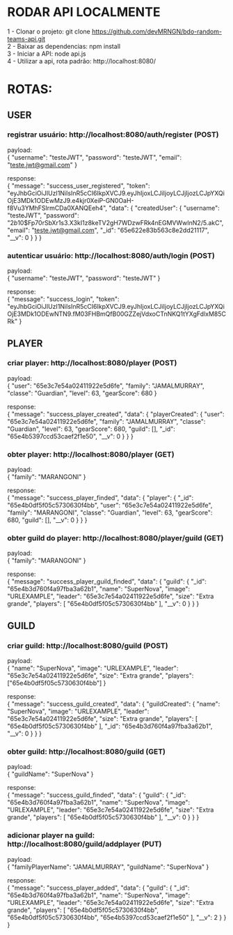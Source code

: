 # RODAR API LOCALMENTE

1 - Clonar o projeto: git clone https://github.com/devMRNGN/bdo-random-teams-api.git <br>
2 - Baixar as dependencias: npm install <br>
3 - Iniciar a API: node api.js <br>
4 - Utilizar a api, rota padrão: http://localhost:8080/

# ROTAS:

## USER

### registrar usuário: http://localhost:8080/auth/register (POST)

payload:  <br>
{
	"username": "testeJWT",
	"password": "testeJWT",
	"email": "teste.jwt@gmail.com"
}

response: <br>
{
	"message": "success_user_registered",
	"token": "eyJhbGciOiJIUzI1NiIsInR5cCI6IkpXVCJ9.eyJhIjoxLCJiIjoyLCJjIjozLCJpYXQiOjE3MDk1ODEwMzJ9.e4kjr0XeiP-GN0OaH-f8Vu3YMhFSlrmCDa0XANQEeh4",
	"data": {
		"createdUser": {
			"username": "testeJWT",
			"password": "$2b$10$Fp70rSbXr1s3.X3kI1z8keTV2gH7WDzwFRk4nEGMVWwInN2/5.akC",
			"email": "teste.jwt@gmail.com",
			"_id": "65e622e83b563c8e2dd21117",
			"__v": 0
		}
	}
}

### autenticar usuário: http://localhost:8080/auth/login (POST)

payload: <br>
{
	"username": "testeJWT",
	"password": "testeJWT"
}

response: <br>
{
	"message": "success_login",
	"token": "eyJhbGciOiJIUzI1NiIsInR5cCI6IkpXVCJ9.eyJhIjoxLCJiIjoyLCJjIjozLCJpYXQiOjE3MDk1ODEwNTN9.fM03FHBmQfB00GZZejVdxoCTnNKQ1tYXgFdlxM85CRk"
}

## PLAYER

### criar player: http://localhost:8080/player (POST)

payload: <br>
{
	"user": "65e3c7e54a02411922e5d6fe",
	"family": "JAMALMURRAY",
	"classe": "Guardian",
	"level": 63,
	"gearScore": 680
}

response: <br>
{
	"message": "success_player_created",
	"data": {
		"playerCreated": {
			"user": "65e3c7e54a02411922e5d6fe",
			"family": "JAMALMURRAY",
			"classe": "Guardian",
			"level": 63,
			"gearScore": 680,
			"guild": [],
			"_id": "65e4b5397ccd53caef2f1e50",
			"__v": 0
		}
	}
}

### obter player: http://localhost:8080/player (GET)

payload: <br>
{
	"family": "MARANGONI"
}

response: <br>
{
	"message": "success_player_finded",
	"data": {
		"player": {
			"_id": "65e4b0df5f05c5730630f4bb",
			"user": "65e3c7e54a02411922e5d6fe",
			"family": "MARANGONI",
			"classe": "Guardian",
			"level": 63,
			"gearScore": 680,
			"guild": [],
			"__v": 0
		}
	}
}

### obter guild do player: http://localhost:8080/player/guild (GET)

payload: <br>
{
	"family": "MARANGONI"
}

response: <br>
{
	"message": "success_player_guild_finded",
	"data": {
		"guild": {
			"_id": "65e4b3d760f4a97fba3a62b1",
			"name": "SuperNova",
			"image": "URLEXAMPLE",
			"leader": "65e3c7e54a02411922e5d6fe",
			"size": "Extra grande",
			"players": [
				"65e4b0df5f05c5730630f4bb"
			],
			"__v": 0
		}
	}
}

## GUILD

### criar guild: http://localhost:8080/guild (POST)

payload: <br>
{
	"name": "SuperNova",
	"image": "URLEXAMPLE",
	"leader": "65e3c7e54a02411922e5d6fe",
	"size": "Extra grande",
	"players": ["65e4b0df5f05c5730630f4bb"]
}

response: <br>
{ 
	"message": "success_guild_created",
	"data": {
		"guildCreated": {
			"name": "SuperNova",
			"image": "URLEXAMPLE",
			"leader": "65e3c7e54a02411922e5d6fe",
			"size": "Extra grande",
			"players": [
				"65e4b0df5f05c5730630f4bb"
			],
			"_id": "65e4b3d760f4a97fba3a62b1",
			"__v": 0
		}
	}
}

### obter guild: http://localhost:8080/guild (GET)

payload: <br>
{
	"guildName": "SuperNova"
}

response: <br>
{
	"message": "success_guild_finded",
	"data": {
		"guild": {
			"_id": "65e4b3d760f4a97fba3a62b1",
			"name": "SuperNova",
			"image": "URLEXAMPLE",
			"leader": "65e3c7e54a02411922e5d6fe",
			"size": "Extra grande",
			"players": [
				"65e4b0df5f05c5730630f4bb"
			],
			"__v": 0
		}
	}
}

### adicionar player na guild: http://localhost:8080/guild/addplayer (PUT)

payload: <br>
{
	"familyPlayerName": "JAMALMURRAY",
	"guildName": "SuperNova"
}

response: <br>
{
	"message": "success_player_added",
	"data": {
		"guild": {
			"_id": "65e4b3d760f4a97fba3a62b1",
			"name": "SuperNova",
			"image": "URLEXAMPLE",
			"leader": "65e3c7e54a02411922e5d6fe",
			"size": "Extra grande",
			"players": [
				"65e4b0df5f05c5730630f4bb",
				"65e4b0df5f05c5730630f4bb",
				"65e4b5397ccd53caef2f1e50"
			],
			"__v": 2
		}
	}
}
